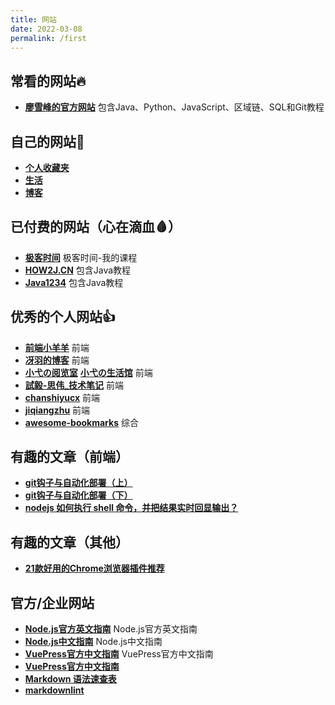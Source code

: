 ```yaml
---
title: 网站
date: 2022-03-08
permalink: /first
---
```


## 常看的网站🔥

- [**廖雪峰的官方网站**](https://www.liaoxuefeng.com/) 包含Java、Python、JavaScript、区域链、SQL和Git教程

## 自己的网站💪

- [**个人收藏夹**](https://linshanzeng.github.io/)
- [**生活**](https://linshanzeng.github.io/life/)
- [**博客**](https://linshanzeng.github.io/blog/)

## 已付费的网站（心在滴血🩸）

- [**极客时间**](https://time.geekbang.org/dashboard/course) 极客时间-我的课程
- [**HOW2J.CN**](https://how2j.cn/) 包含Java教程
- [**Java1234**](http://www.java1234.com/) 包含Java教程

## 优秀的个人网站👍

- [**前端小羊羊**](https://segmentfault.com/blog/runningfyy) 前端
- [**冴羽的博客**](https://github.com/mqyqingfeng/Blog) 前端
- [**小弋の阅览室**](https://lovelijunyi.gitee.io/blog) [**小弋の生活馆**](https://lovelijunyi.gitee.io/) 前端
- [**試毅-思伟_技术笔记**](https://zhousiwei.gitee.io/ibooks/opensource) 前端
- [**chanshiyucx**](https://chanshiyu.gitbook.io/blog) 前端
- [**jiqiangzhu**](https://jiqiangzhu.github.io/) 前端
- [**awesome-bookmarks**](https://panjiachen.github.io/awesome-bookmarks) 综合

## 有趣的文章（前端）

- [**git钩子与自动化部署（上）**](https://segmentfault.com/a/1190000021044092)
- [**git钩子与自动化部署（下）**](https://segmentfault.com/a/1190000021045220)
- [**nodejs 如何执行 shell 命令，并把结果实时回显输出？**](https://segmentfault.com/q/1010000023332928)

## 有趣的文章（其他）

- [**21款好用的Chrome浏览器插件推荐**](https://www.v1tx.com/post/best-chrome-extensions/)

## 官方/企业网站

- [**Node.js官方英文指南**](https://nodejs.dev/learn) Node.js官方英文指南
- [**Node.js中文指南**](http://nodejs.cn/learn) Node.js中文指南
- [**VuePress官方中文指南**](https://vuepress.vuejs.org/zh/guide/) VuePress官方中文指南
- [**VuePress官方中文指南**](https://vuepress.vuejs.org/zh/guide/)
- [**Markdown 语法速查表**](https://www.markdown.xyz/cheat-sheet/)
- [**markdownlint**](https://github.com/DavidAnson/markdownlint/blob/v0.25.1/doc/Rules.md)